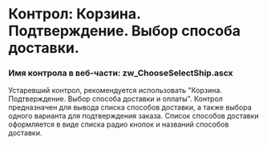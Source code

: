 ﻿---
description: 2.4.9.1
---
# Контрол: Корзина. Подтверждение. Выбор способа доставки.
### Имя контрола в веб-части: zw_ChooseSelectShip.ascx
Устаревший контрол, рекомендуется использовать "Корзина. Подтверждение. Выбор способа доставки и оплаты".
Контрол предназначен для вывода списка способов доставки, а также выбора одного варианта для подтверждения заказа.
Список способов доставки оформляется в виде списка радио кнопок и названий способов доставки.
